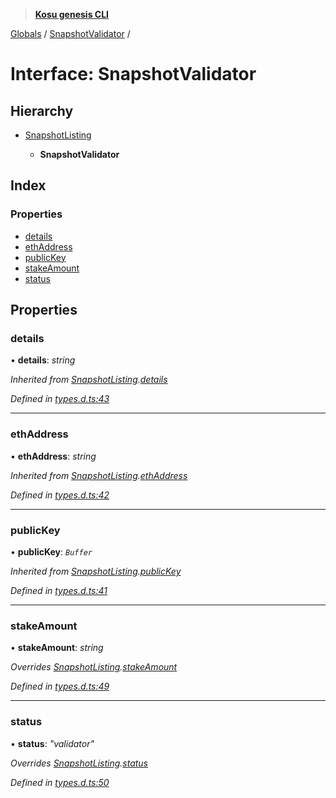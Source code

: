 > **[Kosu genesis CLI](../README.md)**

[Globals](../globals.md) / [SnapshotValidator](snapshotvalidator.md) /

# Interface: SnapshotValidator

## Hierarchy

-   [SnapshotListing](snapshotlisting.md)

    -   **SnapshotValidator**

## Index

### Properties

-   [details](snapshotvalidator.md#details)
-   [ethAddress](snapshotvalidator.md#ethaddress)
-   [publicKey](snapshotvalidator.md#publickey)
-   [stakeAmount](snapshotvalidator.md#stakeamount)
-   [status](snapshotvalidator.md#status)

## Properties

### details

• **details**: _string_

_Inherited from [SnapshotListing](snapshotlisting.md).[details](snapshotlisting.md#details)_

_Defined in [types.d.ts:43](https://github.com/ParadigmFoundation/kosu-monorepo/blob/2f37cabf/packages/kosu-genesis-cli/src/types.d.ts#L43)_

---

### ethAddress

• **ethAddress**: _string_

_Inherited from [SnapshotListing](snapshotlisting.md).[ethAddress](snapshotlisting.md#ethaddress)_

_Defined in [types.d.ts:42](https://github.com/ParadigmFoundation/kosu-monorepo/blob/2f37cabf/packages/kosu-genesis-cli/src/types.d.ts#L42)_

---

### publicKey

• **publicKey**: _`Buffer`_

_Inherited from [SnapshotListing](snapshotlisting.md).[publicKey](snapshotlisting.md#publickey)_

_Defined in [types.d.ts:41](https://github.com/ParadigmFoundation/kosu-monorepo/blob/2f37cabf/packages/kosu-genesis-cli/src/types.d.ts#L41)_

---

### stakeAmount

• **stakeAmount**: _string_

_Overrides [SnapshotListing](snapshotlisting.md).[stakeAmount](snapshotlisting.md#optional-stakeamount)_

_Defined in [types.d.ts:49](https://github.com/ParadigmFoundation/kosu-monorepo/blob/2f37cabf/packages/kosu-genesis-cli/src/types.d.ts#L49)_

---

### status

• **status**: _"validator"_

_Overrides [SnapshotListing](snapshotlisting.md).[status](snapshotlisting.md#status)_

_Defined in [types.d.ts:50](https://github.com/ParadigmFoundation/kosu-monorepo/blob/2f37cabf/packages/kosu-genesis-cli/src/types.d.ts#L50)_
